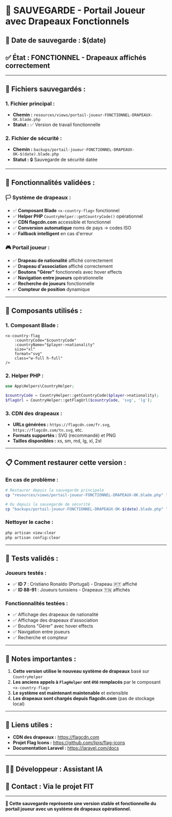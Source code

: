 # 🎯 SAUVEGARDE - Portail Joueur avec Drapeaux Fonctionnels

## **📅 Date de sauvegarde :** $(date)

## **✅ État :** FONCTIONNEL - Drapeaux affichés correctement

---

## **📁 Fichiers sauvegardés :**

### **1. Fichier principal :**

-   **Chemin :** `resources/views/portail-joueur-FONCTIONNEL-DRAPEAUX-OK.blade.php`
-   **Statut :** ✅ Version de travail fonctionnelle

### **2. Fichier de sécurité :**

-   **Chemin :** `backups/portail-joueur-FONCTIONNEL-DRAPEAUX-OK-$(date).blade.php`
-   **Statut :** 🔒 Sauvegarde de sécurité datée

---

## **🎉 Fonctionnalités validées :**

### **🏳️ Système de drapeaux :**

-   ✅ **Composant Blade** `<x-country-flag>` fonctionnel
-   ✅ **Helper PHP** `CountryHelper::getCountryCode()` opérationnel
-   ✅ **CDN flagcdn.com** accessible et fonctionnel
-   ✅ **Conversion automatique** noms de pays → codes ISO
-   ✅ **Fallback intelligent** en cas d'erreur

### **🎮 Portail joueur :**

-   ✅ **Drapeau de nationalité** affiché correctement
-   ✅ **Drapeau d'association** affiché correctement
-   ✅ **Boutons "Gérer"** fonctionnels avec hover effects
-   ✅ **Navigation entre joueurs** opérationnelle
-   ✅ **Recherche de joueurs** fonctionnelle
-   ✅ **Compteur de position** dynamique

---

## **🔧 Composants utilisés :**

### **1. Composant Blade :**

```blade
<x-country-flag
    :countryCode="$countryCode"
    :countryName="$player->nationality"
    size="xl"
    format="svg"
    class="w-full h-full"
/>
```

### **2. Helper PHP :**

```php
use App\Helpers\CountryHelper;

$countryCode = CountryHelper::getCountryCode($player->nationality);
$flagUrl = CountryHelper::getFlagUrl($countryCode, 'svg', 'lg');
```

### **3. CDN des drapeaux :**

-   **URLs générées :** `https://flagcdn.com/fr.svg`, `https://flagcdn.com/tn.svg`, etc.
-   **Formats supportés :** SVG (recommandé) et PNG
-   **Tailles disponibles :** xs, sm, md, lg, xl, 2xl

---

## **📋 Comment restaurer cette version :**

### **En cas de problème :**

```bash
# Restaurer depuis la sauvegarde principale
cp "resources/views/portail-joueur-FONCTIONNEL-DRAPEAUX-OK.blade.php" "resources/views/portail-joueur-final-corrige-dynamique.blade.php"

# Ou depuis la sauvegarde de sécurité
cp "backups/portail-joueur-FONCTIONNEL-DRAPEAUX-OK-$(date).blade.php" "resources/views/portail-joueur-final-corrige-dynamique.blade.php"
```

### **Nettoyer le cache :**

```bash
php artisan view:clear
php artisan config:clear
```

---

## **🧪 Tests validés :**

### **Joueurs testés :**

-   ✅ **ID 7** : Cristiano Ronaldo (Portugal) - Drapeau 🇵🇹 affiché
-   ✅ **ID 88-91** : Joueurs tunisiens - Drapeaux 🇹🇳 affichés

### **Fonctionnalités testées :**

-   ✅ Affichage des drapeaux de nationalité
-   ✅ Affichage des drapeaux d'association
-   ✅ Boutons "Gérer" avec hover effects
-   ✅ Navigation entre joueurs
-   ✅ Recherche et compteur

---

## **📝 Notes importantes :**

1. **Cette version utilise le nouveau système de drapeaux** basé sur `CountryHelper`
2. **Les anciens appels à `FlagHelper` ont été remplacés** par le composant `<x-country-flag>`
3. **Le système est maintenant maintenable** et extensible
4. **Les drapeaux sont chargés depuis flagcdn.com** (pas de stockage local)

---

## **🔗 Liens utiles :**

-   **CDN des drapeaux :** https://flagcdn.com
-   **Projet Flag Icons :** https://github.com/lipis/flag-icons
-   **Documentation Laravel :** https://laravel.com/docs

---

## **👨‍💻 Développeur :** Assistant IA

## **📧 Contact :** Via le projet FIT

---

**🎯 Cette sauvegarde représente une version stable et fonctionnelle du portail joueur avec un système de drapeaux opérationnel.**

